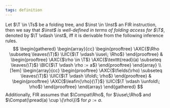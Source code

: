 ```yaml
---
tags: definition
---
```


Let $\T \in \Ts$ be a folding tree, and $\inst \in \Inst$ an FIR instruction, then we say that _$\inst$ is well-defined in terms of folding access for $\T$_, denoted by $\T \vdash \inst$, iff it is derivable from the following inference rules.
$$
\begin{gathered}
\begin{array}{cc}
\begin{prooftree}
    \AXC{$\Rho \subseteq \leaves(\T)$}
    \UIC{$\T \vdash \iuse\; \Rho$}
\end{prooftree}
&
\begin{prooftree}
    \AXC{$\rho \in \T$}
    \AXC{$\texttt{read}(a) \subseteq \leaves(\T)$}
    \BIC{$\T \vdash \rho := a$}
\end{prooftree}
\end{array}
\\[1em]
\begin{array}{cc}
\begin{prooftree}
    \AXC{$\fields(\rho) \subseteq \leaves(\T)$}
    \UIC{$\T \vdash \ifold\; \rho$}
\end{prooftree}
&
\begin{prooftree}
    \AXC{$\leafin{\rho}{\T}$}
    \UIC{$\T \vdash \iunfold\; \rho$}
\end{prooftree}
\end{array}
\end{gathered}
$$
Additionally, FIR assumes that $\Compat\Rho$, for $\iuse\;\Rho$ and $\Compat(\pread(a) \cup \{\rho\})$ for $\rho := a$.